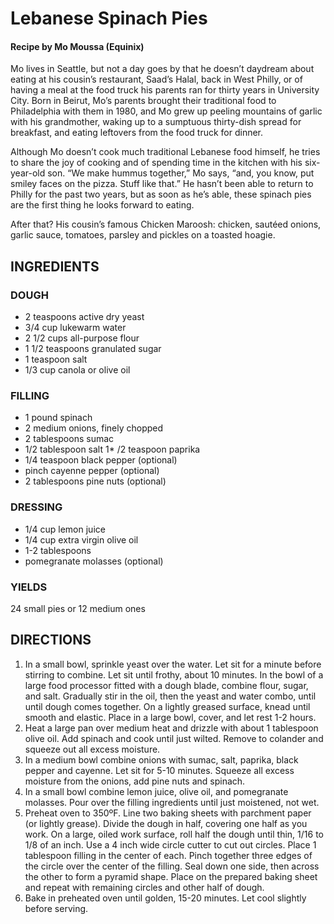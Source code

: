 # Lebanese Spinach Pies
#### Recipe by Mo Moussa (Equinix)

Mo lives in Seattle, but not a day goes by that he doesn’t daydream about eating at his cousin’s restaurant, Saad’s Halal, back in West Philly, or of having a meal at the food truck his parents ran for thirty years in University City. Born in Beirut, Mo’s parents brought their traditional food to Philadelphia with them in 1980, and Mo grew up peeling mountains of garlic with his grandmother, waking up to a sumptuous thirty-dish spread for breakfast, and eating leftovers from the food truck for dinner.

Although Mo doesn’t cook much traditional Lebanese food himself, he tries to share the joy of cooking and of spending time in the kitchen with his six-year-old son. “We make hummus together,” Mo says, “and, you know, put smiley faces on the pizza. Stuff like that.” He hasn’t been able to return to Philly for the past two years, but as soon as he’s able, these spinach pies are the first thing he looks forward to eating.

After that? His cousin’s famous Chicken Maroosh: chicken, sautéed onions, garlic sauce, tomatoes, parsley and pickles on a toasted hoagie.

## INGREDIENTS

### DOUGH
* 2 teaspoons active dry yeast
* 3/4 cup lukewarm water
* 2 1/2 cups all-purpose flour
* 1 1/2 teaspoons granulated sugar
* 1 teaspoon salt
* 1/3 cup canola or olive oil

### FILLING
* 1 pound spinach
* 2 medium onions, finely chopped
* 2 tablespoons sumac
* 1/2 tablespoon salt
1* /2 teaspoon paprika
* 1/4 teaspoon black pepper (optional)
* pinch cayenne pepper (optional)
* 2 tablespoons pine nuts (optional)

### DRESSING
* 1/4 cup lemon juice
* 1/4 cup extra virgin olive oil
* 1-2 tablespoons
* pomegranate molasses (optional)

### YIELDS
24 small pies or 12 medium ones

## DIRECTIONS
1. In a small bowl, sprinkle yeast over the water. Let sit for a minute before stirring to combine. Let sit until frothy, about 10 minutes. In the bowl of a large food processor fitted with a dough blade, combine flour, sugar, and salt. Gradually stir in the oil, then the yeast and water combo, until until dough comes together. On a lightly greased surface, knead until smooth and elastic. Place in a large bowl, cover, and let rest 1-2 hours.
2. Heat a large pan over medium heat and drizzle with about 1 tablespoon olive oil. Add spinach and cook until just wilted. Remove to colander and squeeze out all excess moisture.
3. In a medium bowl combine onions with sumac, salt, paprika, black pepper and cayenne. Let sit for 5-10 minutes. Squeeze all excess moisture from the onions, add pine nuts and spinach.
4. In a small bowl combine lemon juice, olive oil, and pomegranate molasses. Pour over the filling ingredients until just moistened, not wet.
5. Preheat oven to 350ºF. Line two baking sheets with parchment paper (or lightly grease). Divide the dough in half, covering one half as you work. On a large, oiled work surface, roll half the dough until thin, 1/16 to 1/8 of an inch. Use a 4 inch wide circle cutter to cut out circles. Place 1 tablespoon filling in the center of each. Pinch together three edges of the circle over the center of the filling. Seal down one side, then across the other to form a pyramid shape. Place on the prepared baking sheet and repeat with remaining circles and other half of dough.
6. Bake in preheated oven until golden, 15-20 minutes. Let cool slightly before serving.